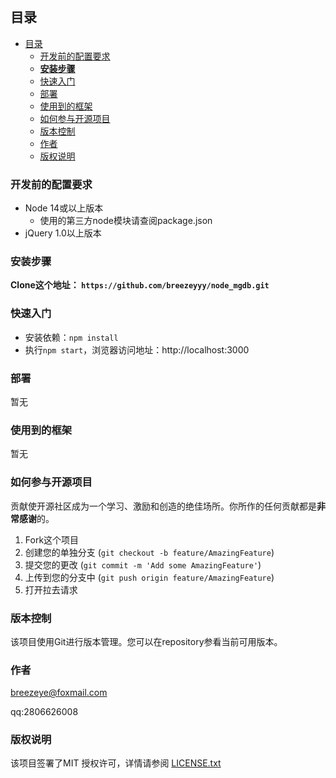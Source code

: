 
<br />

## 目录
  - [目录](#目录)
    - [开发前的配置要求](#开发前的配置要求)
    - [**安装步骤**](#安装步骤)
    - [快速入门](#快速入门)
    - [部署](#部署)
    - [使用到的框架](#使用到的框架)
    - [如何参与开源项目](#如何参与开源项目)
    - [版本控制](#版本控制)
    - [作者](#作者)
    - [版权说明](#版权说明)


### 开发前的配置要求

- Node 14或以上版本
  - 使用的第三方node模块请查阅package.json
- jQuery 1.0以上版本
  
### **安装步骤**

**Clone这个地址： `https://github.com/breezeyyy/node_mgdb.git`**

### 快速入门

- 安装依赖：`npm install`
- 执行`npm start`，浏览器访问地址：http://localhost:3000


### 部署

暂无

### 使用到的框架

暂无

### 如何参与开源项目

贡献使开源社区成为一个学习、激励和创造的绝佳场所。你所作的任何贡献都是**非常感谢**的。


1. Fork这个项目
2. 创建您的单独分支 (`git checkout -b feature/AmazingFeature`)
3. 提交您的更改 (`git commit -m 'Add some AmazingFeature'`)
4. 上传到您的分支中 (`git push origin feature/AmazingFeature`)
5. 打开拉去请求



### 版本控制

该项目使用Git进行版本管理。您可以在repository参看当前可用版本。

### 作者

breezeye@foxmail.com

qq:2806626008  

### 版权说明

该项目签署了MIT 授权许可，详情请参阅 [LICENSE.txt](https://github.com/shaojintian/Best_README_template/blob/master/LICENSE.txt)


<!-- links -->
[your-project-path]:breezeyyy/node_mgdb
[contributors-shield]: https://img.shields.io/github/contributors/breezeyyy/node_mgdb.svg?style=flat-square
[contributors-url]: https://github.com/breezeyyy/node_mgdb/graphs/contributors
[forks-shield]: https://img.shields.io/github/forks/breezeyyy/node_mgdb.svg?style=flat-square
[forks-url]: https://github.com/breezeyyy/node_mgdb/network/members
[stars-shield]: https://img.shields.io/github/stars/breezeyyy/node_mgdb.svg?style=flat-square
[stars-url]: https://github.com/breezeyyy/node_mgdb/stargazers
[issues-shield]: https://img.shields.io/github/issues/breezeyyy/node_mgdb.svg?style=flat-square
[issues-url]: https://img.shields.io/github/issues/breezeyyy/node_mgdb.svg
[license-shield]: https://img.shields.io/github/license/breezeyyy/node_mgdb.svg?style=flat-square
[license-url]: https://github.com/breezeyyy/node_mgdb/blob/master/LICENSE.txt
[linkedin-shield]: https://img.shields.io/badge/-LinkedIn-black.svg?style=flat-square&logo=linkedin&colorB=555



